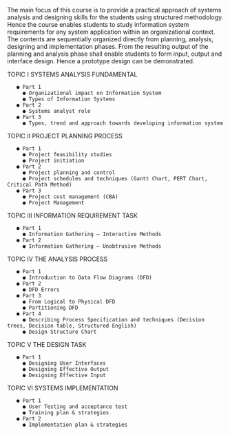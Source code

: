 The main focus of this course is to provide a practical approach of systems analysis and designing
skills for the students using structured methodology. Hence the course enables students to study
information system requirements for any system application within an organizational context. The
contents are sequentially organized directly from planning, analysis, designing and implementation
phases. From the resulting output of the planning and analysis phase shall enable students to form
input, output and interface design. Hence a prototype design can be demonstrated. 

TOPIC I SYSTEMS ANALYSIS FUNDAMENTAL
       
       ● Part 1
         ● Organizational impact on Information System
         ● Types of Information Systems
       ● Part 2
         ● Systems analyst role
       ● Part 3
         ● Types, trend and approach towards developing information system 

TOPIC II PROJECT PLANNING PROCESS
       
       ● Part 1
         ● Project feasibility studies
         ● Project initiation
       ● Part 2
         ● Project planning and control
         ● Project schedules and techniques (Gantt Chart, PERT Chart, Critical Path Method)
       ● Part 3
         ● Project cost management (CBA)
         ● Project Management 

TOPIC III INFORMATION REQUIREMENT TASK 
       
       ● Part 1
         ● Information Gathering – Interactive Methods
       ● Part 2
         ● Information Gathering – Unobtrusive Methods

TOPIC IV THE ANALYSIS PROCESS 
       
       ● Part 1
         ● Introduction to Data Flow Diagrams (DFD)
       ● Part 2
         ● DFD Errors
       ● Part 3
         ● From Logical to Physical DFD
         ● Partitioning DFD 
       ● Part 4
         ● Describing Process Specification and techniques (Decision trees, Decision table, Structured English)
         ● Design Structure Chart

TOPIC V THE DESIGN TASK 
       
       ● Part 1
         ● Designing User Interfaces
         ● Designing Effective Output
         ● Designing Effective Input

TOPIC VI SYSTEMS IMPLEMENTATION
       
       ● Part 1
         ● User Testing and acceptance test
         ● Training plan & strategies
       ● Part 2
         ● Implementation plan & strategies
